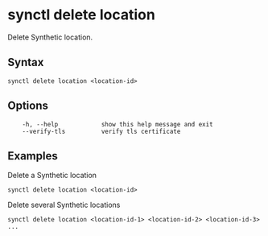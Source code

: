 # synctl delete location

Delete Synthetic location.

## Syntax
```
synctl delete location <location-id>
```
## Options
```
    -h, --help            show this help message and exit
    --verify-tls          verify tls certificate
```

## Examples

Delete a Synthetic location
```
synctl delete location <location-id>
```

Delete several Synthetic locations
```
synctl delete location <location-id-1> <location-id-2> <location-id-3> ...
```

